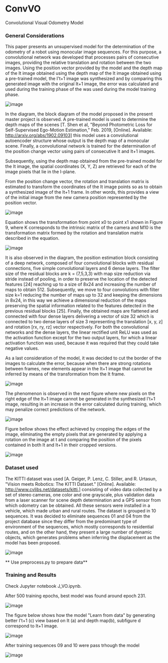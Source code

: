 # ConvVO
 Convolutional Visual Odometry Model
### General Considerations ##

This paper presents an unsupervised model for the determination of the odometry of a robot using monocular image sequences. For this purpose, a convolutional network was developed that processes pairs of consecutive images, providing the relative translation and rotation between the two images.
Using the position vector provided by the model and the depth map of the It image obtained using the 
depth map of the It image obtained using a pre-trained model, the I't+1 image was synthesized and by comparing this generated image with the original It+1 image, the error was calculated and used during the training phase of the was used during the model training phase.

![image](https://github.com/juansoto87/ConvVO/assets/70484982/03024062-4343-4baf-973d-972cbe76b590)

In the diagram, the block diagram of the model proposed in the present master project is observed. A pre-trained model is used to determine the depth maps of the scenes [T. Shen et al, "Beyond Photometric Loss for Self-Supervised Ego-Motion Estimation," Feb. 2019, [Online]. Available: http://arxiv.org/abs/1902.09103] this model uses a convolutional autoencoder structure whose output is the depth map of a monocular scene. Finally, a convolutional network is trained for the determination of the position change vector using pairs of consecutive It and It+1 images.
   
Subsequently, using the depth map obtained from the pre-trained model for the It image, the spatial coordinates (X, Y, Z) are retrieved for each of the image pixels that lie in the l-plane.
 
From the position change vector, the rotation and translation matrix is estimated to transform the coordinates of the It image points so as to obtain a synthesized image of the It+1 frame. In other words, this provides a view of the initial image from the new camera position represented by the position vector.

 ![image](https://github.com/juansoto87/ConvVO/assets/70484982/a9502bbf-752f-4bbb-8fdb-5727f525a979)

Equation shows the transformation from point x0 to point x1 shown in Figure 9, where K corresponds to the intrinsic matrix of the camera and M10 is the transformation matrix formed by the rotation and translation matrix described in the equation.

![image](https://github.com/juansoto87/ConvVO/assets/70484982/9ec06f25-86b1-428a-acbb-068d693ceff1)


It is also observed in the diagram, the position estimation block consisting of a deep network, composed of four convolutional blocks with residual connections, five simple convolutional layers and 6 dense layers. The filter size of the residual blocks are k = (7,5,3,3) with map size reduction via stride instead of pooling, in order to preserve the location of the detected features [24] reaching up to a size of 8x24 and increasing the number of maps to obtain 512.
Subsequently, we move to four convolutions with filter size k=1 reducing the number of maps up to 32 and keeping the dimensions in 8x24, in this way we achieve a dimensional reduction of the maps preserving the spatial information related to the features detected in the previous residual blocks [25]. 
Finally, the obtained maps are flattened and connected with four dense layers delivering a vector of size 32 which is connected to two dense layers of size 3 representing the translation [x, y, z] and rotation [rx, ry, rz] vector respectively.
For both the convolutional networks and the dense layers, the linear rectified unit ReLU was used as the activation function except for the two output layers, for which a linear activation function was used, because it was required that they could take negative values.

As a last consideration of the model, it was decided to cut the border of the images to calculate the error, because when there are strong rotations between frames, new elements appear in the It+1 image that cannot be inferred by means of the transformation from the It frame. 

![image](https://github.com/juansoto87/ConvVO/assets/70484982/0f0d2eac-7d6e-4577-b266-554971fbbb3f)


The phenomenon is observed in the next figure where new pixels on the right edge of the It+1 image cannot be generated in the synthesized I't+1 image, resulting in an increase in the error calculated during training, which may penalize correct predictions of the network.

![image](https://github.com/juansoto87/ConvVO/assets/70484982/1e244a4a-d1c8-4428-9c51-cf1106467dfb)


Figure bellow shows the effect achieved by cropping the edges of the image, eliminating the empty pixels that are generated by applying a rotation on the image at t and comparing the position of the pixels contained in both It and It+1 in their cropped versions.

![image](https://github.com/juansoto87/ConvVO/assets/70484982/6f37d8a6-514a-4345-a015-8c1d9f851221)

### Dataset used ###

The KITTI dataset was used [A. Geiger, P. Lenz, C. Stiller, and R. Urtasun, "Vision meets Robotics: The KITTI Dataset." [Online]. Available: http://www.cvlibs.net/datasets/kitti.] consisting of video data collected by a set of stereo cameras, one color and one grayscale, plus validation data from a laser scanner for scene depth determination and a GPS sensor from which odometry can be obtained. All these sensors were installed in a vehicle, which made urban and rural routes. The dataset is grouped in 10 sequences.
It was decided to eliminate sequences 01 and 04 from the project database since they differ from the predominant type of environment of the sequences, which mostly corresponds to residential routes, and on the other hand, they present a large number of dynamic objects, which generates problems when inferring the displacement as the model has been proposed.

![image](https://github.com/juansoto87/ConvVO/assets/70484982/57ac1c4a-80fa-49da-97ac-45d0d01f0900)

** Use  preprocess.py to prepare data** 
### Training and Results ###

Check Jupyter notebook J_VO.ipynb.

After 500 training epochs, best model was found around epoch 231.

![image](https://github.com/juansoto87/ConvVO/assets/70484982/b2a88cec-baf4-4db0-ba9c-d2c68913058c)


The figure below shows how the model "Learn from data" by generating better I't+1 (c) view based on It (a) and depth map(b), subfigure d correspond to It+1 image.

![image](https://github.com/juansoto87/ConvVO/assets/70484982/e5c0c2f4-1df9-417e-81b4-82912b307050)

After training sequences 09 and 10 were pass trhough the model

![image](https://github.com/juansoto87/ConvVO/assets/70484982/304e8742-3022-44f3-85a0-ff4b5e1bbfae)


